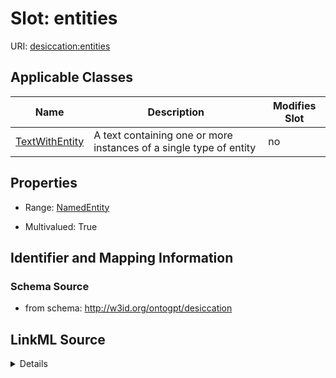 

# Slot: entities

URI: [desiccation:entities](http://w3id.org/ontogpt/desiccationentities)



<!-- no inheritance hierarchy -->





## Applicable Classes

| Name | Description | Modifies Slot |
| --- | --- | --- |
| [TextWithEntity](TextWithEntity.md) | A text containing one or more instances of a single type of entity |  no  |







## Properties

* Range: [NamedEntity](NamedEntity.md)

* Multivalued: True





## Identifier and Mapping Information







### Schema Source


* from schema: http://w3id.org/ontogpt/desiccation




## LinkML Source

<details>
```yaml
name: entities
from_schema: http://w3id.org/ontogpt/desiccation
rank: 1000
multivalued: true
alias: entities
owner: TextWithEntity
domain_of:
- TextWithEntity
range: NamedEntity

```
</details>
